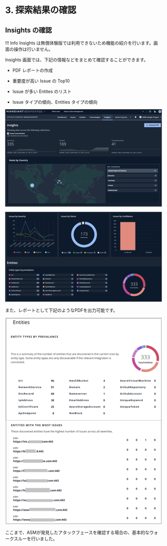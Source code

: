 # 3. 探索結果の確認

## Insights の確認

!!! Info
    Insights は無償体験版では利用できないため機能の紹介を行います。画面の操作は行いません。



Insights 画面では、下記の情報などをまとめて確認することができます。

- PDF レポートの作成

- 重要度が高い Issue の Top10 

- Issue が多い Entites のリスト

- Issue タイプの傾向、Entities タイプの傾向



![](images/2022-08-10-12-08-15-image.png)

![](images/2022-08-10-12-08-37-image.png)



また、レポートとして下記のようなPDFを出力可能です。



![](images/2022-08-10-12-10-20-image.png)





ここまで、ASMが発見したアタックフェースを確認する場合の、基本的なウォークスルーを行いました。
